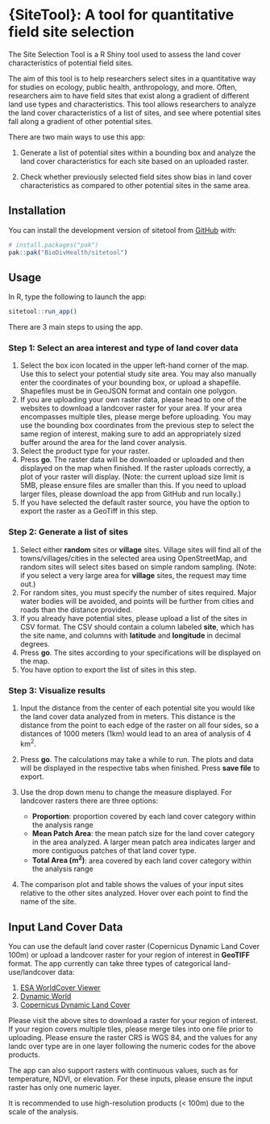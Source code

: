 
# {SiteTool}: A tool for quantitative field site selection

<!-- badges: start -->
<!-- badges: end -->

The Site Selection Tool is a R Shiny tool used to assess the land cover
characteristics of potential field sites.

The aim of this tool is to help researchers select sites in a
quantitative way for studies on ecology, public health, anthropology,
and more. Often, researchers aim to have field sites that exist along a
gradient of different land use types and characteristics. This tool
allows researchers to analyze the land cover characteristics of a list
of sites, and see where potential sites fall along a gradient of other
potential sites.

There are two main ways to use this app:

1.  Generate a list of potential sites within a bounding box and analyze
    the land cover characteristics for each site based on an uploaded
    raster.

2.  Check whether previously selected field sites show bias in land
    cover characteristics as compared to other potential sites in the
    same area.

## Installation

You can install the development version of sitetool from
[GitHub](https://github.com/) with:

``` r
# install.packages("pak")
pak::pak("BioDivHealth/sitetool")

```

## Usage

In R, type the following to launch the app:

``` r
sitetool::run_app()
```

There are 3 main steps to using the app.

### Step 1: Select an area interest and type of land cover data

1.  Select the box icon located in the upper left-hand corner of the
    map. Use this to select your potential study site area. You may also
    manually enter the coordinates of your bounding box, or upload a
    shapefile. Shapefiles must be in GeoJSON format and contain one
    polygon.
2.  If you are uploading your own raster data, please head to one of the
    websites to download a landcover raster for your area. If your area
    encompasses multiple tiles, please merge before uploading. You may
    use the bounding box coordinates from the previous step to select
    the same region of interest, making sure to add an appropriately
    sized buffer around the area for the land cover analysis.
3.  Select the product type for your raster.
4.  Press **go**. The raster data will be downloaded or uploaded and
    then displayed on the map when finished. If the raster uploads
    correctly, a plot of your raster will display. (Note: the current
    upload size limit is 5MB, please ensure files are smaller than this.
    If you need to upload larger files, please download the app from
    GitHub and run locally.)
5.  If you have selected the default raster source, you have the option
    to export the raster as a GeoTiff in this step.

### Step 2: Generate a list of sites

1.  Select either **random** sites or **village** sites. Village sites
    will find all of the towns/villages/cities in the selected area
    using OpenStreetMap, and random sites will select sites based on
    simple random sampling. (Note: if you select a very large area for
    **village** sites, the request may time out.)
2.  For random sites, you must specify the number of sites required.
    Major water bodies will be avoided, and points will be further from
    cities and roads than the distance provided.
3.  If you already have potential sites, please upload a list of the
    sites in CSV format. The CSV should contain a column labeled
    **site**, which has the site name, and columns with **latitude** and
    **longitude** in decimal degrees.
4.  Press **go**. The sites according to your specifications will be
    displayed on the map.
5.  You have option to export the list of sites in this step.

### Step 3: Visualize results

1.  Input the distance from the center of each potential site you would
    like the land cover data analyzed from in meters. This distance is
    the distance from the point to each edge of the raster on all four
    sides, so a distances of 1000 meters (1km) would lead to an area of
    analysis of 4 km<sup>2</sup>.

2.  Press **go**. The calculations may take a while to run. The plots
    and data will be displayed in the respective tabs when finished.
    Press **save file** to export.

3.  Use the drop down menu to change the measure displayed. For
    landcover rasters there are three options:

    - **Proportion**: proportion covered by each land cover category
      within the analysis range
    - **Mean Patch Area**: the mean patch size for the land cover
      category in the area analyzed. A larger mean patch area indicates
      larger and more contiguous patches of that land cover type.
    - **Total Area (m<sup>2</sup>)**: area covered by each land cover
      category within the analysis range

4.  The comparison plot and table shows the values of your input sites
    relative to the other sites analyzed. Hover over each point to find
    the name of the site.

## Input Land Cover Data

You can use the default land cover raster (Copernicus Dynamic Land Cover
100m) or upload a landcover raster for your region of interest in
**GeoTIFF** format. The app currently can take three types of
categorical land-use/landcover data:

1.  [ESA WorldCover
    Viewer](https://viewer.esa-worldcover.org/worldcover/)
2.  [Dynamic World](https://dynamicworld.app/)
3.  [Copernicus Dynamic Land Cover](https://lcviewer.vito.be/)

Please visit the above sites to download a raster for your region of
interest. If your region covers multiple tiles, please merge tiles into
one file prior to uploading. Please ensure the raster CRS is WGS 84, and
the values for any landc over type are in one layer following the
numeric codes for the above products.

The app can also support rasters with continuous values, such as for
temperature, NDVI, or elevation. For these inputs, please ensure the
input raster has only one numeric layer.

It is recommended to use high-resolution products (\< 100m) due to the
scale of the analysis.
